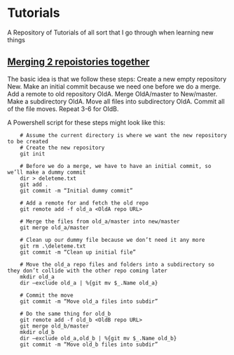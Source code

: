 # Tutorials
A Repository of Tutorials of all sort that I go through when learning new things


## [Merging 2 repoistories together](https://saintgimp.org/2013/01/22/merging-two-git-repositories-into-one-repository-without-losing-file-history/)


The basic idea is that we follow these steps:
	Create a new empty repository New.
	Make an initial commit because we need one before we do a merge.
	Add a remote to old repository OldA.
	Merge OldA/master to New/master.
	Make a subdirectory OldA.
	Move all files into subdirectory OldA.
	Commit all of the file moves.
	Repeat 3-6 for OldB.


A Powershell script for these steps might look like this:
```
	# Assume the current directory is where we want the new repository to be created
	# Create the new repository
	git init

	# Before we do a merge, we have to have an initial commit, so we’ll make a dummy commit
	dir > deleteme.txt
	git add .
	git commit -m “Initial dummy commit”

	# Add a remote for and fetch the old repo
	git remote add -f old_a <OldA repo URL>

	# Merge the files from old_a/master into new/master
	git merge old_a/master

	# Clean up our dummy file because we don’t need it any more
	git rm .\deleteme.txt
	git commit -m “Clean up initial file”

	# Move the old_a repo files and folders into a subdirectory so they don’t collide with the other repo coming later
	mkdir old_a
	dir –exclude old_a | %{git mv $_.Name old_a}

	# Commit the move
	git commit -m “Move old_a files into subdir”

	# Do the same thing for old_b
	git remote add -f old_b <OldB repo URL>
	git merge old_b/master
	mkdir old_b
	dir –exclude old_a,old_b | %{git mv $_.Name old_b}
	git commit -m “Move old_b files into subdir”
```
